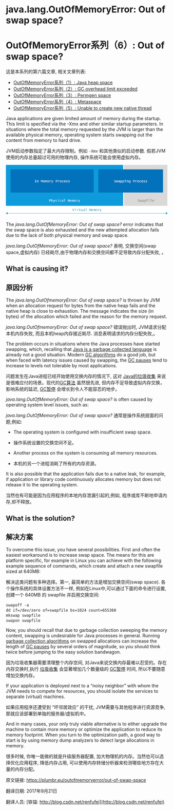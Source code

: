 # java.lang.OutOfMemoryError: Out of swap space?

# OutOfMemoryError系列（6）: Out of swap space?


这是本系列的第六篇文章, 相关文章列表:

- [OutOfMemoryError系列（1）: Java heap space](http://blog.csdn.net/renfufei/article/details/76350794)
- [OutOfMemoryError系列（2）: GC overhead limit exceeded](http://blog.csdn.net/renfufei/article/details/77585294)
- [OutOfMemoryError系列（3）: Permgen space](http://blog.csdn.net/renfufei/article/details/77994177)
- [OutOfMemoryError系列（4）: Metaspace](http://blog.csdn.net/renfufei/article/details/78061354)
- [OutOfMemoryError系列（5）: Unable to create new native thread](http://blog.csdn.net/renfufei/article/details/78088553)


Java applications are given limited amount of memory during the startup. This limit is specified via the -Xmx and other similar startup parameters. In situations where the total memory requested by the JVM is larger than the available physical memory, operating system starts swapping out the content from memory to hard drive.

JVM启动参数指定了最大内存限制。例如 `-Xmx` 和其他类似的启动参数. 假若JVM使用的内存总量超过可用的物理内存, 操作系统可能会使用虚拟内存。

![java.lang.outofmemoryerror swap](./06_01_outofmemoryerror-out-of-swap-space.png)



The _java.lang.OutOfMemoryError: Out of swap space?_ error indicates that the swap space is also exhausted and the new attempted allocation fails due to the lack of both physical memory and swap space.

_java.lang.OutOfMemoryError: Out of swap space?_ 表明, 交换空间(swap space,虚拟内存) 已经耗尽,由于物理内存和交换空间都不足导致内存分配失败, 。

## What is causing it?

## 原因分析

The _java.lang.OutOfmemoryError: Out of swap space?_ is thrown by JVM when an allocation request for bytes from the native heap fails and the native heap is close to exhaustion. The message indicates the size (in bytes) of the allocation which failed and the reason for the memory request.

 _java.lang.OutOfmemoryError: Out of swap space?_ 错误抛出时, JVM请求分配本机内存失败, 而且本机heap内存接近耗尽. 消息表明请求的内存分配失败,。

The problem occurs in situations where the Java processes have started swapping, which, recalling that [Java is a garbage collected language](https://plumbr.eu/handbook/garbage-collection-in-jvm) is already not a good situation. Modern [GC algorithms](https://plumbr.eu/handbook/garbage-collection-algorithms-implementations) do a good job, but when faced with latency issues caused by swapping, the [GC pauses](https://plumbr.eu/handbook/gc-tuning/gc-tuning-in-practice) tend to increase to levels not tolerable by most applications.

问题发生在Java进程已经开始使用交换内存的情况下, 这对 [Java的垃圾收集](http://blog.csdn.net/renfufei/article/details/54144385) 来说是很难应付的场景。现代的[GC算法](http://blog.csdn.net/renfufei/article/details/54885190) 虽然很先进, 但内存不足导致虚拟内存交换，影响系统的延迟, [GC暂停](http://blog.csdn.net/renfufei/article/details/61924893) 会增长到令人不能容忍的地步。

_java.lang.OutOfMemoryError: Out of swap space?_ is often caused by operating system level issues, such as:

_java.lang.OutOfMemoryError: Out of swap space?_ 通常是操作系统层面的问题,例如:

*   The operating system is configured with insufficient swap space.

*   操作系统设置的交换空间不足。

*   Another process on the system is consuming all memory resources.

*   本机的另一个进程消耗了所有的内存资源。

It is also possible that the application fails due to a native leak, for example, if application or library code continuously allocates memory but does not release it to the operating system.

当然也有可能是因为应用程序的本地内存泄漏引起的,例如, 程序或库不断地申请内存,却不释放。

## What is the solution?

## 解决方案

To overcome this issue, you have several possibilities. First and often the easiest workaround is to increase swap space. The means for this are platform specific, for example in Linux you can achieve with the following example sequence of commands, which create and attach a new swapfile sized at 640MB:

解决这类问题有多种选择。第一, 最简单的方法是增加交换空间(swap space). 各个操作系统的具体设置方法不一样, 例如在Linux中,可以通过下面的命令进行设置, 创建一个 640MB 的 swapfile 并启用交换空间:

```
swapoff -a
dd if=/dev/zero of=swapfile bs=1024 count=655360
mkswap swapfile
swapon swapfile
```



Now, you should recall that due to garbage collection sweeping the memory content, swapping is undesirable for Java processes in general. Running [garbage collection algorithms](https://plumbr.eu/handbook/garbage-collection-algorithms-implementations) on swapped allocations can increase the length of [GC pauses](https://plumbr.eu/handbook/gc-tuning/gc-tuning-in-practice) by several orders of magnitude, so you should think twice before jumping to the easy solution bandwagon.

因为垃圾收集器需要清理整个内存空间, 对Java来说交换内存最难以忍受的。存在内存交换时,执行 [垃圾收集](http://blog.csdn.net/renfufei/article/details/54885190) 会显著增加几个数量级的 [GC暂停](http://blog.csdn.net/renfufei/article/details/61924893) 时间, 所以不要随意增加交换内存。

If your application is deployed next to a “noisy neighbor” with whom the JVM needs to compete for resources, you should isolate the services to separate (virtual) machines.

如果应用程序还遭受到 “坏邻居效应” 的干扰, JVM需要与其他程序进行资源竞争, 那就应该部署到单独的服务器/虚拟机中。

And in many cases, your only truly viable alternative is to either upgrade the machine to contain more memory or optimize the application to reduce its memory footprint. When you turn to the optimization path, a good way to start is by using memory dump analyzers to detect large allocations in memory.

很多时候, 你唯一能做的就是升级服务器配置, 加大物理机的内存。当然也可以选择优化应用程序, 降低内存占用, 可以使用内存转储分析器来检测哪些地方存在大量的内存分配。



原文链接: <https://plumbr.eu/outofmemoryerror/out-of-swap-space>

翻译日期: 2017年9月21日

翻译人员: [铁锚: http://blog.csdn.net/renfufei](http://blog.csdn.net/renfufei)

